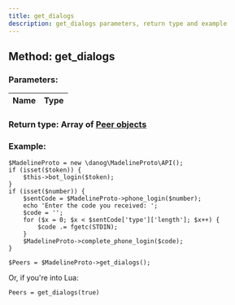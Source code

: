 ```yaml
---
title: get_dialogs
description: get_dialogs parameters, return type and example
---
```

## Method: get_dialogs  


### Parameters:

| Name     |    Type       |
|----------|---------------|

### Return type: Array of [Peer objects](API_docs/types/Peer.md)

### Example:


```
$MadelineProto = new \danog\MadelineProto\API();
if (isset($token)) {
    $this->bot_login($token);
}
if (isset($number)) {
    $sentCode = $MadelineProto->phone_login($number);
    echo 'Enter the code you received: ';
    $code = '';
    for ($x = 0; $x < $sentCode['type']['length']; $x++) {
        $code .= fgetc(STDIN);
    }
    $MadelineProto->complete_phone_login($code);
}

$Peers = $MadelineProto->get_dialogs();
```

Or, if you're into Lua:

```
Peers = get_dialogs(true)
```

